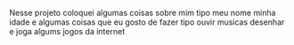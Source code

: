 Nesse projeto coloquei algumas coisas sobre mim tipo meu nome minha idade e algumas coisas que eu gosto de fazer tipo ouvir musicas desenhar e joga algums jogos da internet

